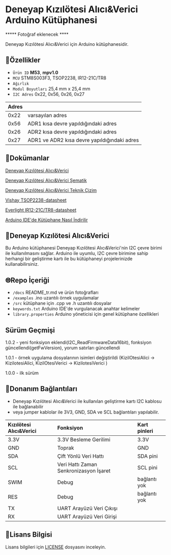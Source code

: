 # Deneyap Kızılötesi Alıcı&Verici Arduino Kütüphanesi

***** Fotoğraf eklenecek ****

Deneyap Kızılötesi Alıcı&Verici için Arduino kütüphanesidir.

## :mag_right:Özellikler 
- `Ürün ID` **M53**, **mpv1.0**
- `MCU` STM8S003F3, TSOP2238, IR12-21C/TR8
- `Ağırlık`
- `Modul Boyutları` 25,4 mm x 25,4 mm
- `I2C Adres` 0x22, 0x56, 0x26, 0x27

| Adres |  | 
| :--- | :---     |
| 0x22 | varsayılan adres |
| 0x56 | ADR1 kısa devre yapıldığındaki adres |
| 0x26 | ADR2 kısa devre yapıldığındaki adres |
| 0x27 | ADR1 ve ADR2 kısa devre yapıldığındaki adres |

## :closed_book:Dokümanlar
[Deneyap Kızılötesi Alıcı&Verici](https://docs.deneyapkart.org/tr/content/contentDetail/deneyap-modul-deneyap-kzlotesi-alc-ve-verici-m53)

[Deneyap Kızılötesi Alıcı&Verici Şematik](https://cdn.deneyapkart.org/media/upload/userFormUpload/RCUEAfKv1djiBgGqmZ3aGDLyIjuitj8l.pdf)

[Deneyap Kızılötesi Alıcı&Verici Teknik Çizim](https://cdn.deneyapkart.org/media/upload/userFormUpload/nkjtUEbPHdyuWbOrYQRJaQrbdgkd5l8Q.pdf)

[Vishay TSOP2238-datasheet](https://www.vishay.com/docs/82459/tsop48.pdf)

[Everlight IR12-21C/TR8-datasheet](https://eu.mouser.com/datasheet/2/143/EVER_S_A0007423485_1-2548612.pdf)

[Arduino IDE'de Kütüphane Nasıl İndirilir](https://docs.arduino.cc/software/ide-v1/tutorials/installing-libraries)

## :pushpin:Deneyap Kızılötesi Alıcı&Verici
Bu Arduino kütüphanesi Deneyap Kızılötesi Alıcı&Verici'nin I2C çevre birimi ile kullanılmasını sağlar. Arduino ile uyumlu, I2C çevre birimine sahip herhangi bir geliştirme kartı ile bu kütüphaneyi projelerinizde kullanabilirsiniz.

## :globe_with_meridians:Repo İçeriği
- `/docs` README_tr.md ve ürün fotoğrafları
- `/examples` .ino uzantılı örnek uygulamalar
- `/src` kütüphane için .cpp ve .h uzantılı dosyalar
- `keywords.txt` Arduino IDE'de vurgulanacak anahtar kelimeler
- `library.properties` Arduino yöneticisi için genel kütüphane özellikleri

## Sürüm Geçmişi
1.0.2 - yeni fonksiyon eklendi(I2C_ReadFirmwareData16bit), fonksiyon güncellendi(getFwVersion), yorum satırları güncellendi

1.0.1 - örnek uygulama dosyalarının isimleri değiştirildi (KizilOtesiAlici -> KizilotesiAlici, KizilOtesiVerici -> KizilotesiVerici )

1.0.0 - ilk sürüm

## :rocket:Donanım Bağlantıları
- Deneyap Kızılötesi Alıcı&Verici ile kullanılan geliştirme kartı I2C kablosu ile bağlanabilir
- veya jumper kablolar ile 3V3, GND, SDA ve SCL bağlantıları yapılabilir. 

| Kızılötesi Alıcı&Verici | Fonksiyon| Kart pinleri |
| :---     | :---   |   :---  |
| 3.3V     |3.3V Besleme Gerilimi| 3.3V    |
| GND      | Toprak |GND      |
| SDA      |Çift Yönlü Veri Hattı| SDA pini |
| SCL      |Veri Hattı Zaman Senkronizasyon İşaret| SCL pini|
|SWIM | Debug | bağlantı yok |
|RES  | Debug | bağlantı yok |
|TX|UART Arayüzü Veri Çıkışı| |
|RX|UART Arayüzü Veri Girişi| |

## :bookmark_tabs:Lisans Bilgisi 
Lisans bilgileri için [LICENSE](https://github.com/deneyapkart/deneyap-kizilotesi-alici-verici-arduino-library/blob/master/LICENSE) dosyasını inceleyin.
